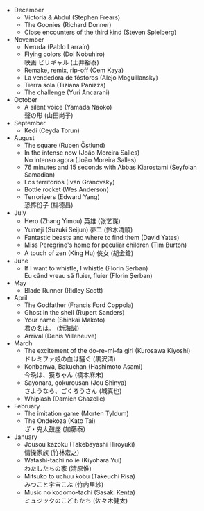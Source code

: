 

* December
  * Victoria & Abdul (Stephen Frears)
  * The Goonies (Richard Donner)
  * Close encounters of the third kind (Steven Spielberg)
* November
  * Neruda (Pablo Larraín)
  * Flying colors (Doi Nobuhiro)  
    映画 ビリギャル (土井裕泰)
  * Remake, remix, rip-off (Cem Kaya)
  * La vendedora de fósforos (Alejo Moguillansky)
  * Tierra sola (Tiziana Panizza)
  * The challenge (Yuri Ancarani)
* October
  * A silent voice (Yamada Naoko)  
    聲の形 (山田尚子)
* September
  * Kedi (Ceyda Torun)
* August
  * The square (Ruben Östlund)
  * In the intense now (João Moreira Salles)  
    No intenso agora (João Moreira Salles)
  * 76 minutes and 15 seconds with Abbas Kiarostami (Seyfolah Samadian)
  * Los territorios (Iván Granovsky)
  * Bottle rocket (Wes Anderson)
  * Terrorizers (Edward Yang)  
    恐怖份子 (楊德昌)
* July
  * Hero (Zhang Yimou)
    英雄 (张艺谋)
  * Yumeji (Suzuki Seijun)
    夢二 (鈴木清順)
  * Fantastic beasts and where to find them (David Yates)
  * Miss Peregrine's home for peculiar children (Tim Burton)
  * A touch of zen (King Hu)
    俠女 (胡金銓)
* June
  * If I want to whistle, I whistle (Florin Serban)  
    Eu când vreau să fluier, fluier (Florin Șerban)
* May
  * Blade Runner (Ridley Scott)
* April
  * The Godfather (Francis Ford Coppola)
  * Ghost in the shell (Rupert Sanders)
  * Your name (Shinkai Makoto)  
    君の名は。 (新海誠)
  * Arrival (Denis Villeneuve)
* March
  * The excitement of the do-re-mi-fa girl (Kurosawa Kiyoshi)  
    ドレミファ娘の血は騒ぐ (黒沢清)
  * Konbanwa, Bakuchan (Hashimoto Asami)  
    今晩は、獏ちゃん (橋本麻未)
  * Sayonara, gokurousan (Jou Shinya)  
    さようなら、ごくろうさん (城真也)
  * Whiplash (Damien Chazelle)
* February
  * The imitation game (Morten Tyldum)
  * The Ondekoza (Kato Tai)  
    ざ・鬼太鼓座 (加藤泰)
* January
  * Jousou kazoku (Takebayashi Hiroyuki)  
    情操家族 (竹林宏之)
  * Watashi-tachi no ie (Kiyohara Yui)  
    わたしたちの家 (清原惟)
  * Mitsuko to uchuu kobu (Takeuchi Risa)  
    みつこと宇宙こぶ (竹内里紗)
  * Music no kodomo-tachi (Sasaki Kenta)  
    ミュジックのこどもたち (佐々木健太)
